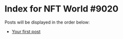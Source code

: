 # Index for NFT World #9020
Posts will be displayed in the order below:

- [Your first post](./001-first.md)

